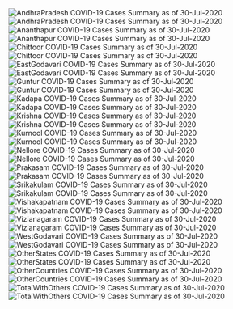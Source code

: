 <img src="https://deepuhub.github.io/COVID-19/GraphsGenerated/30-Jul-2020/AndhraPradesh_30-Jul-2020.jpg" alt="AndhraPradesh COVID-19 Cases Summary as of 30-Jul-2020">
<br>
<img src="https://deepuhub.github.io/COVID-19/GraphsGenerated/30-Jul-2020/Last24Hrs_AndhraPradesh_30-Jul-2020.jpg" alt="AndhraPradesh COVID-19 Cases Summary as of 30-Jul-2020">
<br>
<img src="https://deepuhub.github.io/COVID-19/GraphsGenerated/30-Jul-2020/Ananthapur_30-Jul-2020.jpg" alt="Ananthapur COVID-19 Cases Summary as of 30-Jul-2020">
<br>
<img src="https://deepuhub.github.io/COVID-19/GraphsGenerated/30-Jul-2020/Last24Hrs_Ananthapur_30-Jul-2020.jpg" alt="Ananthapur COVID-19 Cases Summary as of 30-Jul-2020">
<br>
<img src="https://deepuhub.github.io/COVID-19/GraphsGenerated/30-Jul-2020/Chittoor_30-Jul-2020.jpg" alt="Chittoor COVID-19 Cases Summary as of 30-Jul-2020">
<br>
<img src="https://deepuhub.github.io/COVID-19/GraphsGenerated/30-Jul-2020/Last24Hrs_Chittoor_30-Jul-2020.jpg" alt="Chittoor COVID-19 Cases Summary as of 30-Jul-2020">
<br>
<img src="https://deepuhub.github.io/COVID-19/GraphsGenerated/30-Jul-2020/EastGodavari_30-Jul-2020.jpg" alt="EastGodavari COVID-19 Cases Summary as of 30-Jul-2020">
<br>
<img src="https://deepuhub.github.io/COVID-19/GraphsGenerated/30-Jul-2020/Last24Hrs_EastGodavari_30-Jul-2020.jpg" alt="EastGodavari COVID-19 Cases Summary as of 30-Jul-2020">
<br>
<img src="https://deepuhub.github.io/COVID-19/GraphsGenerated/30-Jul-2020/Guntur_30-Jul-2020.jpg" alt="Guntur COVID-19 Cases Summary as of 30-Jul-2020">
<br>
<img src="https://deepuhub.github.io/COVID-19/GraphsGenerated/30-Jul-2020/Last24Hrs_Guntur_30-Jul-2020.jpg" alt="Guntur COVID-19 Cases Summary as of 30-Jul-2020">
<br>
<img src="https://deepuhub.github.io/COVID-19/GraphsGenerated/30-Jul-2020/Kadapa_30-Jul-2020.jpg" alt="Kadapa COVID-19 Cases Summary as of 30-Jul-2020">
<br>
<img src="https://deepuhub.github.io/COVID-19/GraphsGenerated/30-Jul-2020/Last24Hrs_Kadapa_30-Jul-2020.jpg" alt="Kadapa COVID-19 Cases Summary as of 30-Jul-2020">
<br>
<img src="https://deepuhub.github.io/COVID-19/GraphsGenerated/30-Jul-2020/Krishna_30-Jul-2020.jpg" alt="Krishna COVID-19 Cases Summary as of 30-Jul-2020">
<br>
<img src="https://deepuhub.github.io/COVID-19/GraphsGenerated/30-Jul-2020/Last24Hrs_Krishna_30-Jul-2020.jpg" alt="Krishna COVID-19 Cases Summary as of 30-Jul-2020">
<br>
<img src="https://deepuhub.github.io/COVID-19/GraphsGenerated/30-Jul-2020/Kurnool_30-Jul-2020.jpg" alt="Kurnool COVID-19 Cases Summary as of 30-Jul-2020">
<br>
<img src="https://deepuhub.github.io/COVID-19/GraphsGenerated/30-Jul-2020/Last24Hrs_Kurnool_30-Jul-2020.jpg" alt="Kurnool COVID-19 Cases Summary as of 30-Jul-2020">
<br>
<img src="https://deepuhub.github.io/COVID-19/GraphsGenerated/30-Jul-2020/Nellore_30-Jul-2020.jpg" alt="Nellore COVID-19 Cases Summary as of 30-Jul-2020">
<br>
<img src="https://deepuhub.github.io/COVID-19/GraphsGenerated/30-Jul-2020/Last24Hrs_Nellore_30-Jul-2020.jpg" alt="Nellore COVID-19 Cases Summary as of 30-Jul-2020">
<br>
<img src="https://deepuhub.github.io/COVID-19/GraphsGenerated/30-Jul-2020/Prakasam_30-Jul-2020.jpg" alt="Prakasam COVID-19 Cases Summary as of 30-Jul-2020">
<br>
<img src="https://deepuhub.github.io/COVID-19/GraphsGenerated/30-Jul-2020/Last24Hrs_Prakasam_30-Jul-2020.jpg" alt="Prakasam COVID-19 Cases Summary as of 30-Jul-2020">
<br>
<img src="https://deepuhub.github.io/COVID-19/GraphsGenerated/30-Jul-2020/Srikakulam_30-Jul-2020.jpg" alt="Srikakulam COVID-19 Cases Summary as of 30-Jul-2020">
<br>
<img src="https://deepuhub.github.io/COVID-19/GraphsGenerated/30-Jul-2020/Last24Hrs_Srikakulam_30-Jul-2020.jpg" alt="Srikakulam COVID-19 Cases Summary as of 30-Jul-2020">
<br>
<img src="https://deepuhub.github.io/COVID-19/GraphsGenerated/30-Jul-2020/Vishakapatnam_30-Jul-2020.jpg" alt="Vishakapatnam COVID-19 Cases Summary as of 30-Jul-2020">
<br>
<img src="https://deepuhub.github.io/COVID-19/GraphsGenerated/30-Jul-2020/Last24Hrs_Vishakapatnam_30-Jul-2020.jpg" alt="Vishakapatnam COVID-19 Cases Summary as of 30-Jul-2020">
<br>
<img src="https://deepuhub.github.io/COVID-19/GraphsGenerated/30-Jul-2020/Vizianagaram_30-Jul-2020.jpg" alt="Vizianagaram COVID-19 Cases Summary as of 30-Jul-2020">
<br>
<img src="https://deepuhub.github.io/COVID-19/GraphsGenerated/30-Jul-2020/Last24Hrs_Vizianagaram_30-Jul-2020.jpg" alt="Vizianagaram COVID-19 Cases Summary as of 30-Jul-2020">
<br>
<img src="https://deepuhub.github.io/COVID-19/GraphsGenerated/30-Jul-2020/WestGodavari_30-Jul-2020.jpg" alt="WestGodavari COVID-19 Cases Summary as of 30-Jul-2020">
<br>
<img src="https://deepuhub.github.io/COVID-19/GraphsGenerated/30-Jul-2020/Last24Hrs_WestGodavari_30-Jul-2020.jpg" alt="WestGodavari COVID-19 Cases Summary as of 30-Jul-2020">
<br>
<img src="https://deepuhub.github.io/COVID-19/GraphsGenerated/30-Jul-2020/OtherStates_30-Jul-2020.jpg" alt="OtherStates COVID-19 Cases Summary as of 30-Jul-2020">
<br>
<img src="https://deepuhub.github.io/COVID-19/GraphsGenerated/30-Jul-2020/Last24Hrs_OtherStates_30-Jul-2020.jpg" alt="OtherStates COVID-19 Cases Summary as of 30-Jul-2020">
<br>
<img src="https://deepuhub.github.io/COVID-19/GraphsGenerated/30-Jul-2020/OtherCountries_30-Jul-2020.jpg" alt="OtherCountries COVID-19 Cases Summary as of 30-Jul-2020">
<br>
<img src="https://deepuhub.github.io/COVID-19/GraphsGenerated/30-Jul-2020/Last24Hrs_OtherCountries_30-Jul-2020.jpg" alt="OtherCountries COVID-19 Cases Summary as of 30-Jul-2020">
<br>
<img src="https://deepuhub.github.io/COVID-19/GraphsGenerated/30-Jul-2020/TotalWithOthers_30-Jul-2020.jpg" alt="TotalWithOthers COVID-19 Cases Summary as of 30-Jul-2020">
<br>
<img src="https://deepuhub.github.io/COVID-19/GraphsGenerated/30-Jul-2020/Last24Hrs_TotalWithOthers_30-Jul-2020.jpg" alt="TotalWithOthers COVID-19 Cases Summary as of 30-Jul-2020">
<br>